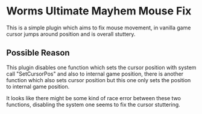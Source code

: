 # Worms Ultimate Mayhem Mouse Fix
This is a simple plugin which aims to fix mouse movement, in vanilla
game cursor jumps around position and is overall stuttery.


## Possible Reason

This plugin disables one function which sets the cursor position with
system call "SetCursorPos" and also to internal game position, there is another function which also sets
cursor position but this one only sets the position to internal game position.

It looks like there might be some kind of race error between these two functions, disabling
the system one seems to fix the cursor stuttering.